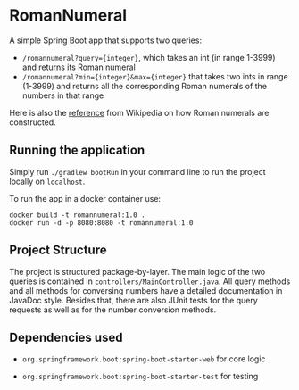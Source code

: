 # RomanNumeral

A simple Spring Boot app that supports two queries:

- ```/romannumeral?query={integer}```, which takes an int (in range 1-3999) and returns its Roman numeral
- ```/romannumeral?min={integer}&max={integer}``` that takes two ints in range (1-3999) and returns all the corresponding Roman numerals of the numbers in that range

Here is also the [reference](https://en.wikipedia.org/wiki/Roman_numerals) from Wikipedia on how Roman numerals are constructed. 

## Running the application

Simply run ```./gradlew bootRun``` in your command line to run the project locally on ```localhost```.

To run the app in a docker container use:
```
docker build -t romannumeral:1.0 .
docker run -d -p 8080:8080 -t romannumeral:1.0
```

## Project Structure
The project is structured package-by-layer. The main logic of the two queries is contained in ```controllers/MainController.java```. All query methods and all methods for conversing numbers have a detailed documentation in JavaDoc style. Besides that, there are also JUnit tests for the query requests as well as for the number conversion methods.

## Dependencies used
- ```org.springframework.boot:spring-boot-starter-web``` for core logic

- ```org.springframework.boot:spring-boot-starter-test``` for testing